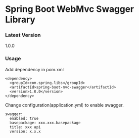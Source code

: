 # Spring Boot WebMvc Swagger Library

### Latest Version
1.0.0

### Usage

Add dependency in pom.xml

```
<dependency>
  <groupId>com.spring.libs</groupId>
  <artifactId>spring-boot-mvc-swagger</artifactId>
  <version>1.0.0</version>
</dependency>
```

Change configuration(application.yml) to enable swagger.

```
swagger:
  enabled: true
  basepackage: xxx.xxx.basepackage
  title: xxx api
  version: x.x.x
```